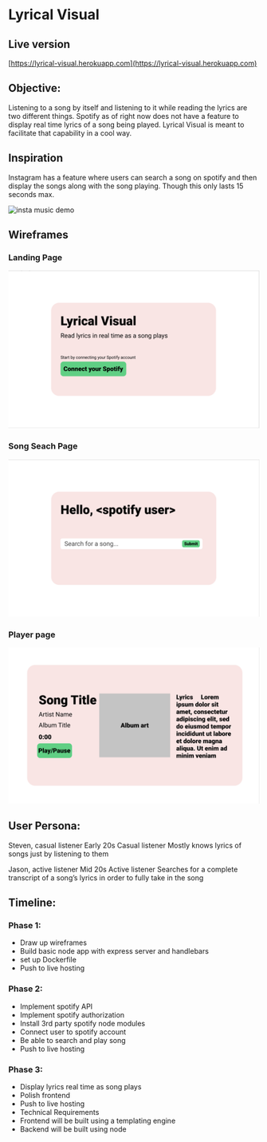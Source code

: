 # Lyrical Visual

## Live version
[https://lyrical-visual.herokuapp.com](https://lyrical-visual.herokuapp.com)

## Objective: 
Listening to a song by itself and listening to it while reading the lyrics are two different things. Spotify as of right now does not have a feature to display real time lyrics of a song being played. Lyrical Visual is meant to facilitate that capability in a cool way. 


## Inspiration 
Instagram has a feature where users can search a song on spotify and then display the songs along with the song playing. Though this only lasts 15 seconds max.

![insta music demo](./images/insta_music_demo.gif)


## Wireframes 
### Landing Page
![landing page](./images/landing_page.png)
### Song Seach Page
![song search page](./images/song_search_page.png)
### Player page
![player page](./images/player_page.png)


## User Persona:

Steven, casual listener
Early 20s 
Casual listener
Mostly knows lyrics of songs just by listening to them

Jason, active listener
Mid 20s 
Active listener
Searches for a complete transcript of a song’s lyrics in order to fully take in the song 



## Timeline: 

### Phase 1: 

- Draw up wireframes 
- Build basic node app with express server and handlebars 
- set up Dockerfile
- Push to live hosting

### Phase 2:

- Implement spotify API
- Implement spotify authorization 
- Install 3rd party spotify node modules 
- Connect user to spotify account 
- Be able to search and play song
- Push to live hosting 

### Phase 3:

- Display lyrics real time as song plays 
- Polish frontend 
- Push to live hosting
- Technical Requirements
- Frontend will be built using a templating engine 
- Backend will be built using node 



